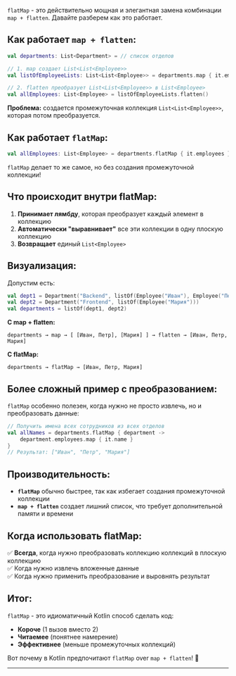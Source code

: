 `flatMap` - это действительно мощная и элегантная замена комбинации `map + flatten`. 
Давайте разберем как это работает.

## Как работает `map + flatten`:

```kotlin
val departments: List<Department> = // список отделов

// 1. map создает List<List<Employee>>
val listOfEmployeeLists: List<List<Employee>> = departments.map { it.employees }

// 2. flatten преобразует List<List<Employee>> в List<Employee>
val allEmployees: List<Employee> = listOfEmployeeLists.flatten()
```

**Проблема:** создается промежуточная коллекция `List<List<Employee>>`, которая потом преобразуется.

## Как работает `flatMap`:

```kotlin
val allEmployees: List<Employee> = departments.flatMap { it.employees }
```

`flatMap` делает то же самое, но без создания промежуточной коллекции!

## Что происходит внутри flatMap:

1. **Принимает лямбду**, которая преобразует каждый элемент в коллекцию
2. **Автоматически "выравнивает"** все эти коллекции в одну плоскую коллекцию
3. **Возвращает** единый `List<Employee>`

## Визуализация:

Допустим есть:
```kotlin
val dept1 = Department("Backend", listOf(Employee("Иван"), Employee("Петр")))
val dept2 = Department("Frontend", listOf(Employee("Мария")))
val departments = listOf(dept1, dept2)
```

**С map + flatten:**
```
departments → map → [ [Иван, Петр], [Мария] ] → flatten → [Иван, Петр, Мария]
```

**С flatMap:**
```
departments → flatMap → [Иван, Петр, Мария]
```

## Более сложный пример с преобразованием:

`flatMap` особенно полезен, когда нужно не просто извлечь, но и преобразовать данные:

```kotlin
// Получить имена всех сотрудников из всех отделов
val allNames = departments.flatMap { department -> 
    department.employees.map { it.name } 
}
// Результат: ["Иван", "Петр", "Мария"]
```

## Производительность:

- **`flatMap`** обычно быстрее, так как избегает создания промежуточной коллекции
- **`map + flatten`** создает лишний список, что требует дополнительной памяти и времени

## Когда использовать flatMap:

✅ **Всегда**, когда нужно преобразовать коллекцию коллекций в плоскую коллекцию  
✅ Когда нужно извлечь вложенные данные  
✅ Когда нужно применить преобразование и выровнять результат

## Итог:

`flatMap` - это идиоматичный Kotlin способ сделать код:
- **Короче** (1 вызов вместо 2)
- **Читаемее** (понятнее намерение)
- **Эффективнее** (меньше промежуточных коллекций)

Вот почему в Kotlin предпочитают `flatMap` over `map + flatten`! 🚀

---

